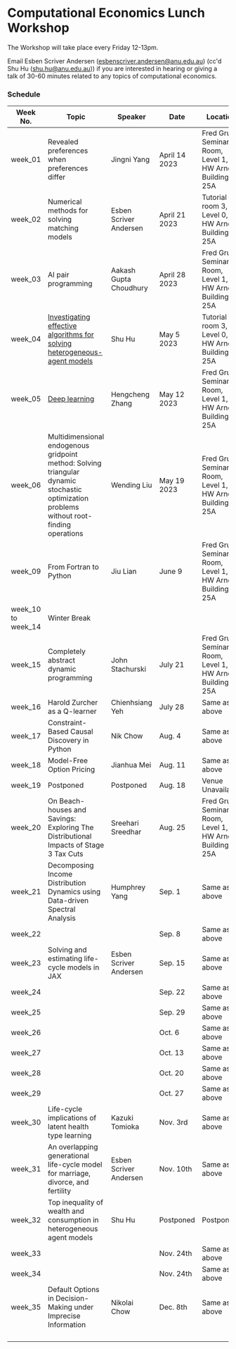 # Computational Economics Lunch Workshop

The Workshop will take place every Friday 12-13pm.

Email Esben Scriver Andersen ([esbenscriver.andersen@anu.edu.au](mailto:esbenscriver.andersen@anu.edu.au)) (cc'd Shu Hu ([shu.hu@anu.edu.au](mailto:shu.hu@anu.edu.au))) if you are interested in hearing or giving a talk of 30-60 minutes related to any topics of computational economics.

### Schedule

| Week No. | Topic                                                       | Speaker                                                     | Date              | Location                                                   |
| -------- | ------------------------------------------------------------ | ------------------------------------------------------------ | ----------------- | ------------------------------------------------------- |
| week_01 | Revealed preferences when preferences differ | Jingni Yang | April 14 2023 | Fred Gruen Seminar Room, Level 1, HW Arndt Building 25A |
| week_02 | Numerical methods for solving matching models | Esben Scriver Andersen | April 21 2023 | Tutorial room 3, Level 0, HW Arndt Building 25A |
| week_03 | AI pair programming | Aakash Gupta Choudhury | April 28 2023 | Fred Gruen Seminar Room, Level 1, HW Arndt Building 25A |
| week_04 | [Investigating effective algorithms for solving heterogeneous-agent models](https://jax.quantecon.org/ifp_egm.html) | Shu Hu | May 5 2023 | Tutorial room 3, Level 0, HW Arndt Building 25A |
| week_05 | [Deep learning](https://github.com/HengchengZhang/qe_talk_ddns) | Hengcheng Zhang | May 12 2023 | Fred Gruen Seminar Room, Level 1, HW Arndt Building 25A |
| week_06 | Multidimensional endogenous gridpoint method: Solving triangular dynamic stochastic optimization problems without root-finding operations | Wending Liu | May 19 2023 | Fred Gruen Seminar Room, Level 1, HW Arndt Building 25A |
| week_09 | From Fortran to Python | Jiu Lian | June 9 | Fred Gruen Seminar Room, Level 1, HW Arndt Building 25A |
| week_10 to week_14 | Winter Break |  |  |  |
| week_15 | Completely abstract dynamic programming | John Stachurski | July 21 | Fred Gruen Seminar Room, Level 1, HW Arndt Building 25A |
| week_16 | Harold Zurcher as a Q-learner | Chienhsiang Yeh | July 28 | Same as above |
| week_17 | Constraint-Based Causal Discovery in Python | Nik Chow | Aug. 4 | Same as above |
| week_18 | Model-Free Option Pricing | Jianhua Mei | Aug. 11 | Same as above |
| week_19 | Postponed | Postponed | Aug. 18 | Venue Unavailable |
| week_20 | On Beach-houses and Savings: Exploring The Distributional Impacts of Stage 3 Tax Cuts | Sreehari Sreedhar | Aug. 25 | Fred Gruen Seminar Room, Level 1, HW Arndt Building 25A |
| week_21 | Decomposing Income Distribution Dynamics using Data-driven Spectral Analysis | Humphrey Yang | Sep. 1 | Same as above |
| week_22 |  | | Sep. 8 | Same as above |
| week_23 |  Solving and estimating life-cycle models in JAX | Esben Scriver Andersen | Sep. 15 | Same as above |
| week_24 |  | | Sep. 22 | Same as above |
| week_25 |  | | Sep. 29 | Same as above |
| week_26 |  | | Oct. 6 | Same as above |
| week_27 |  | | Oct. 13 | Same as above |
| week_28 |  | | Oct. 20 | Same as above |
| week_29 |  | | Oct. 27 | Same as above |
| week_30 | Life-cycle implications of latent health type learning | Kazuki Tomioka | Nov. 3rd | Same as above |
| week_31 | An overlapping generational life-cycle model for marriage, divorce, and fertility | Esben Scriver Andersen | Nov. 10th | Same as above |
| week_32 | Top inequality of wealth and consumption in heterogeneous agent models | Shu Hu | Postponed | Postponed |
| week_33 | | | Nov. 24th | Same as above |
| week_34 | | | Nov. 24th | Same as above |
| week_35 | Default Options in Decision-Making under Imprecise Information | Nikolai Chow | Dec. 8th  | Same as above |
| | | | | |
| | | | | |
| | | | | |
| | | | | |
